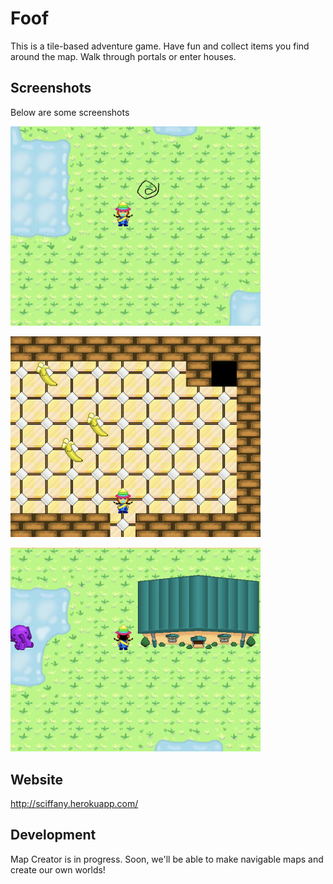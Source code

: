 # Foof

This is a tile-based adventure game. Have fun and collect items you find around the map. Walk through portals or enter houses.

## Screenshots

Below are some screenshots


<img src="screenshots/Screenshot 2019-12-07 at 3.58.43 PM.png" width="400px"></img>

<img src="screenshots/Screenshot 2019-12-07 at 4.00.29 PM.png" width="400px"></img>

<img src="screenshots/Screenshot 2019-12-07 at 4.01.15 PM.png" width="400px"></img>

## Website

http://sciffany.herokuapp.com/

## Development

Map Creator is in progress. Soon, we'll be able to make navigable maps and create our own worlds!

